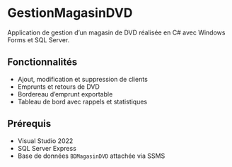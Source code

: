 # GestionMagasinDVD
Application de gestion d’un magasin de DVD réalisée en C# avec Windows Forms et SQL Server.

## Fonctionnalités
- Ajout, modification et suppression de clients
- Emprunts et retours de DVD
- Bordereau d’emprunt exportable
- Tableau de bord avec rappels et statistiques

## Prérequis
- Visual Studio 2022
- SQL Server Express
- Base de données `BDMagasinDVD` attachée via SSMS
